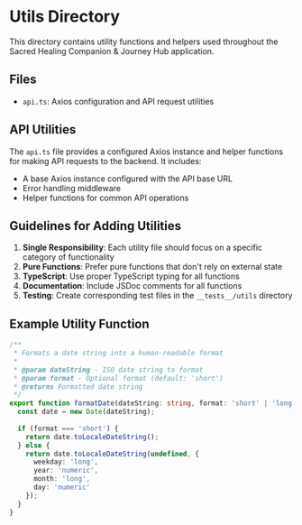 # Utils Directory

This directory contains utility functions and helpers used throughout the Sacred Healing Companion & Journey Hub application.

## Files

- `api.ts`: Axios configuration and API request utilities

## API Utilities

The `api.ts` file provides a configured Axios instance and helper functions for making API requests to the backend. It includes:

- A base Axios instance configured with the API base URL
- Error handling middleware
- Helper functions for common API operations

## Guidelines for Adding Utilities

1. **Single Responsibility**: Each utility file should focus on a specific category of functionality
2. **Pure Functions**: Prefer pure functions that don't rely on external state
3. **TypeScript**: Use proper TypeScript typing for all functions
4. **Documentation**: Include JSDoc comments for all functions
5. **Testing**: Create corresponding test files in the `__tests__/utils` directory

## Example Utility Function

```typescript
/**
 * Formats a date string into a human-readable format
 * 
 * @param dateString - ISO date string to format
 * @param format - Optional format (default: 'short')
 * @returns Formatted date string
 */
export function formatDate(dateString: string, format: 'short' | 'long' = 'short'): string {
  const date = new Date(dateString);
  
  if (format === 'short') {
    return date.toLocaleDateString();
  } else {
    return date.toLocaleDateString(undefined, {
      weekday: 'long',
      year: 'numeric',
      month: 'long',
      day: 'numeric'
    });
  }
}
```
